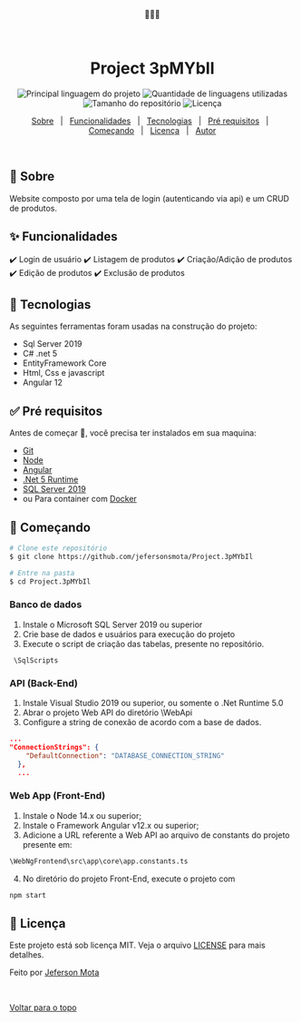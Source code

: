 <div align="center" id="top"> 
  🛒🛒🛒

  &#xa0;

  <!-- <a href="https://project3pmybil.netlify.com">Demo</a> -->
</div>

<h1 align="center">Project 3pMYbIl</h1>

<p align="center">
  <img alt="Principal linguagem do projeto" src="https://img.shields.io/github/languages/top/jefersonsmota/Project.3pMYbIl?color=56BEB8">

  <img alt="Quantidade de linguagens utilizadas" src="https://img.shields.io/github/languages/count/jefersonsmota/Project.3pMYbIl?color=56BEB8">

  <img alt="Tamanho do repositório" src="https://img.shields.io/github/repo-size/jefersonsmota/Project.3pMYbIl?color=56BEB8">

  <img alt="Licença" src="https://img.shields.io/github/license/jefersonsmota/Project.3pMYbIl?color=56BEB8">

  <!-- <img alt="Github issues" src="https://img.shields.io/github/issues/jefersonsmota/Project.3pMYbIl?color=56BEB8" /> -->

  <!-- <img alt="Github forks" src="https://img.shields.io/github/forks/jefersonsmota/Project.3pMYbIl?color=56BEB8" /> -->

  <!-- <img alt="Github stars" src="https://img.shields.io/github/stars/jefersonsmota/Project.3pMYbIl?color=56BEB8" /> -->
</p>

<!-- Status -->

<!-- <h4 align="center"> 
	🚧  Project 3pMYbIl 🚀 Em construção...  🚧
</h4> 

<hr> -->

<p align="center">
  <a href="#dart-sobre">Sobre</a> &#xa0; | &#xa0; 
  <a href="#sparkles-funcionalidades">Funcionalidades</a> &#xa0; | &#xa0;
  <a href="#rocket-tecnologias">Tecnologias</a> &#xa0; | &#xa0;
  <a href="#white_check_mark-pré-requesitos">Pré requisitos</a> &#xa0; | &#xa0;
  <a href="#checkered_flag-começando">Começando</a> &#xa0; | &#xa0;
  <a href="#memo-licença">Licença</a> &#xa0; | &#xa0;
  <a href="https://github.com/jefersonsmota" target="_blank">Autor</a>
</p>

<br>

## :dart: Sobre ##

Website composto por uma tela de login (autenticando via api) e um CRUD de produtos.

## :sparkles: Funcionalidades ##

:heavy_check_mark: Login de usuário
:heavy_check_mark: Listagem de produtos
:heavy_check_mark: Criação/Adição de produtos
:heavy_check_mark: Edição de produtos
:heavy_check_mark: Exclusão de produtos

## :rocket: Tecnologias ##

As seguintes ferramentas foram usadas na construção do projeto:

 - Sql Server 2019
 - C# .net 5
 - EntityFramework Core
 - Html, Css e javascript
 - Angular 12

## :white_check_mark: Pré requisitos ##

Antes de começar :checkered_flag:, você precisa ter instalados em sua maquina:
- [Git](https://git-scm.com)
- [Node](https://nodejs.org/en/) 
- [Angular](https://angular.io/)
- [.Net 5 Runtime](https://dotnet.microsoft.com/download/dotnet/5.0)
- [SQL Server 2019](https://www.microsoft.com/pt-br/sql-server/sql-server-downloads)
- ou Para container com [Docker](https://hub.docker.com/r/microsoft/mssql-server-windows-express/)

## :checkered_flag: Começando ##

```bash
# Clone este repositório
$ git clone https://github.com/jefersonsmota/Project.3pMYbIl

# Entre na pasta
$ cd Project.3pMYbIl
```

### Banco de dados
1. Instale o Microsoft SQL Server 2019 ou superior
2. Crie base de dados e usuários para execução do projeto
3. Execute o script de criação das tabelas, presente no repositório.
```
 \SqlScripts
 ```



### API (Back-End)

1. Instale Visual Studio 2019 ou superior, ou somente o .Net Runtime 5.0
2. Abrar o projeto Web API do diretório \WebApi
3. Configure a string de conexão de acordo com a base de dados.
```json
...
"ConnectionStrings": {
    "DefaultConnection": "DATABASE_CONNECTION_STRING"
  },
  ...
```

### Web App (Front-End)
1. Instale o Node 14.x ou superior;
2. Instale o Framework Angular v12.x ou superior;
3. Adicione a URL referente a Web API ao arquivo de constants do projeto presente em:

```Bash
\WebNgFrontend\src\app\core\app.constants.ts
```

4. No diretório do projeto Front-End, execute o projeto com
```Bash
npm start
```

## :memo: Licença ##

Este projeto está sob licença MIT. Veja o arquivo [LICENSE](LICENSE.md) para mais detalhes.


Feito por <a href="https://github.com/jefersonsmota" target="_blank">Jeferson Mota</a>

&#xa0;

<a href="#top">Voltar para o topo</a>
